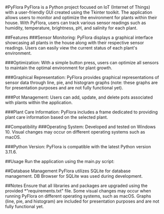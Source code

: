 #PyFlora
PyFlora is a Python project focused on IoT (Internet of Things) with a user-friendly GUI created using the Tkinter toolkit. The application allows users to monitor and optimize the environment for plants within their house. With PyFlora, users can track various sensor readings such as humidity, temperature, brightness, pH, and salinity for each plant.

##Features
###Sensor Monitoring: PyFlora displays a graphical interface showcasing all plants in the house along with their respective sensor readings. Users can easily view the current status of each plant's environment.

###Optimization: With a simple button press, users can optimize all sensors to maintain the optimal environment for plant growth.

###Graphical Representation: PyFlora provides graphical representations of sensor data through line, pie, and histogram graphs (note: these graphs are for presentation purposes and are not fully functional yet).

###Pot Management: Users can add, update, and delete pots associated with plants within the application.

###Plant Care Information: PyFlora includes a frame dedicated to providing plant care information based on the selected plant.

##Compatibility
###Operating System: Developed and tested on Windows 10. Visual changes may occur on different operating systems such as macOS.

###Python Version: PyFlora is compatible with the latest Python version 3.11.6.

##Usage
Run the application using the main.py script:

##Database Management
PyFlora utilizes SQLite for database management. DB Browser for SQLite was used during development.

##Notes
Ensure that all libraries and packages are upgraded using the provided *"requirements.txt" file.
Some visual changes may occur when running PyFlora on different operating systems, such as macOS.
Graphs (line, pie, and histogram) are included for presentation purposes and are not fully functional yet.
